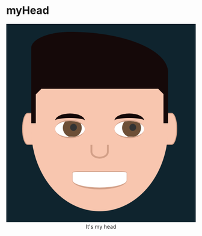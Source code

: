 # myHead
<p align="center">
<img src="https://github.com/mbelesiu/myHead/blob/main/MattHead.PNG">
  It's my head
</p>

